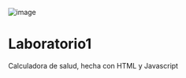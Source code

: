 ![image](https://github.com/Marlon042/Calculadora-de-Salud-con-HTML-y-Javascript/assets/127366345/e195bf6f-072c-4563-b917-2bc52e4e1da0)



# Laboratorio1
Calculadora de salud, hecha con HTML y Javascript
